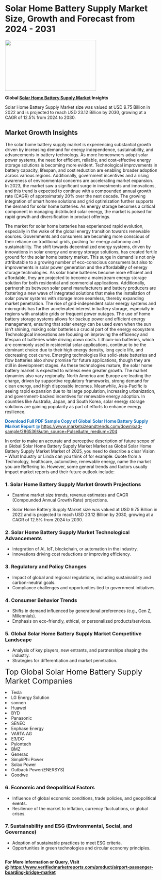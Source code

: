 <H1>Solar Home Battery Supply Market Size, Growth and Forecast from 2024 - 2031</H1><img class="aligncenter size-medium wp-image-584254" src="https://thirdeyenews.in/wp-content/uploads/2024/09/Global-Market-Research-300x168.jpeg" alt="" width="300" height="168" /><p><strong>Global&nbsp;<a href="https://www.marketsizeandtrends.com/download-sample/286536/&amp;utm_source=Pulse&amp;utm_medium=204">Solar Home Battery Supply Market</a> Insights</strong></p><p>Solar Home Battery Supply Market size was valued at USD 9.75 Billion in 2022 and is projected to reach USD 23.12 Billion by 2030, growing at a CAGR of 12.5% from 2024 to 2030.</p><p><h2>Market Growth Insights</h2> <p>The solar home battery supply market is experiencing substantial growth driven by increasing demand for energy independence, sustainability, and advancements in battery technology. As more homeowners adopt solar power systems, the need for efficient, reliable, and cost-effective energy storage solutions is becoming more evident. Technological improvements in battery capacity, lifespan, and cost reduction are enabling broader adoption across various regions. Additionally, government incentives and a rising awareness of environmental concerns are accelerating market expansion. In 2023, the market saw a significant surge in investments and innovations, and this trend is expected to continue with a compounded annual growth rate (CAGR) of approximately 20% over the next decade. The growing integration of smart home solutions and grid optimization further supports the demand for solar home batteries. As energy storage becomes a critical component in managing distributed solar energy, the market is poised for rapid growth and diversification in product offerings.</p> <p><a href="#" style="color: #1d72b8; text-decoration: none;"></a></p> <p>The market for solar home batteries has experienced rapid evolution, especially in the wake of the global energy transition towards renewable sources. Governments and consumers are becoming more conscious of their reliance on traditional grids, pushing for energy autonomy and sustainability. The shift towards decentralized energy systems, driven by innovations in solar energy and energy storage solutions, has created fertile ground for the solar home battery market. This surge in demand is not only attributable to a growing number of eco-conscious consumers but also to improvements in solar power generation and the affordability of energy storage technologies. As solar home batteries become more efficient and affordable, they are projected to become a mainstream energy storage solution for both residential and commercial applications. Additionally, partnerships between solar panel manufacturers and battery producers are fostering a new wave of integrated solutions that make the installation of solar power systems with storage more seamless, thereby expanding market penetration. The rise of grid-independent solar energy systems and microgrids has further accelerated interest in battery storage, especially in regions with unstable grids or frequent power outages. The use of home battery storage systems allows for backup power and efficient energy management, ensuring that solar energy can be used even when the sun isn’t shining, making solar batteries a crucial part of the energy ecosystem. Technological innovations are focusing on improving the efficiency and lifespan of batteries while driving down costs. Lithium-ion batteries, which are commonly used in residential solar applications, continue to be the dominant choice due to their high energy density, long cycle life, and decreasing cost curve. Emerging technologies like solid-state batteries and flow batteries also show promise for future applications, though they are still in development stages. As these technologies mature, the solar home battery market is expected to witness even greater growth. The market dynamics also vary regionally. North America and Europe are leading the charge, driven by supportive regulatory frameworks, strong demand for clean energy, and high disposable incomes. Meanwhile, Asia-Pacific is seeing rapid expansion due to its large population, increasing urbanization, and government-backed incentives for renewable energy adoption. In countries like Australia, Japan, and South Korea, solar energy storage solutions are gaining popularity as part of efforts to enhance energy resilience. <p><a href="#" style="color: #1d72b8; text-decoration: none;"></p><p><span class=""><strong>Download Full PDF Sample Copy of Global Solar Home Battery Supply Market Report</strong> @ <a href="https://www.marketsizeandtrends.com/download-sample/286536/&amp;utm_source=Pulse&amp;utm_medium=204" target="_blank">https://www.marketsizeandtrends.com/download-sample/286536/&amp;utm_source=Pulse&amp;utm_medium=204</a></span></p><p>In order to make an accurate and perceptive description of future scope of a Global&nbsp;Solar Home Battery Supply Market Market as Global&nbsp;Solar Home Battery Supply Market Market of 2025, you need to describe a clear Vision &ndash; What Industry or Linda can you think of for example: Quote from a Technology, healthcare, automotive, renewable energy, name the market you are Reffering to. However, some general trends and factors usually impact market reports and their future outlook include:</p><h3>1.&nbsp;<strong>Solar Home Battery Supply Market Growth Projections</strong></h3><ul><li>Examine market size trends, revenue estimates and CAGR (Compounded Annual Growth Rate) projections.</li><li><p>Solar Home Battery Supply Market size was valued at USD 9.75 Billion in 2022 and is projected to reach USD 23.12 Billion by 2030, growing at a CAGR of 12.5% from 2024 to 2030.</p></li></ul><h3>2.&nbsp;<strong>Solar Home Battery Supply Market Technological Advancements</strong></h3><ul><li>Integration of AI, IoT, blockchain, or automation in the industry.</li><li>Innovations driving cost reductions or improving efficiency.</li></ul><h3>3.&nbsp;<strong>Regulatory and Policy Changes</strong></h3><ul><li>Impact of global and regional regulations, including sustainability and carbon-neutral goals.</li><li>Compliance challenges and opportunities tied to government initiatives.</li></ul><h3>4.&nbsp;<strong>Consumer Behavior Trends</strong></h3><ul><li>Shifts in demand influenced by generational preferences (e.g., Gen Z, Millennials).</li><li>Emphasis on eco-friendly, ethical, or personalized products/services.</li></ul><h3>5.&nbsp;<strong>Global Solar Home Battery Supply Market Competitive Landscape</strong></h3><ul><li>Analysis of key players, new entrants, and partnerships shaping the industry.</li><li>Strategies for differentiation and market penetration.</li></ul><p data-pm-slice="1 1 []"><span style="color: inherit; font-family: inherit; font-size: 25px;">Top Global Solar Home Battery Supply Market Companies</span></p><div class="" data-test-id=""><p><li>Tesla</li><li> LG Energy Solution</li><li> sonnen</li><li> Huawei</li><li> BYD</li><li> Panasonic</li><li> SENEC</li><li> Enphase Energy</li><li> VARTA AG</li><li> E3/DC</li><li> Pylontech</li><li> BMZ</li><li> Generac</li><li> SimpliPhi Power</li><li> Solax Power</li><li> Outback Power(ENERSYS)</li><li> Goodwe</li></p></div><h3>6.&nbsp;<strong>Economic and Geopolitical Factors</strong></h3><ul><li>Influence of global economic conditions, trade policies, and geopolitical events.</li><li>Resilience of the market to inflation, currency fluctuations, or global crises.</li></ul><h3>7.&nbsp;<strong>Sustainability and ESG (Environmental, Social, and Governance)</strong></h3><ul><li>Adoption of sustainable practices to meet ESG criteria.</li><li>Opportunities in green technologies and circular economy principles.</li></ul><h2><strong style="font-size: 14px;">For More Information or Query, Visit @&nbsp;</strong><a style="background-color: #ffffff; font-size: 14px;" href="https://www.marketsizeandtrends.com/report/solar-home-battery-supply-market/" target="_blank">https://www.verifiedmarketreports.com/product/airport-passenger-boarding-bridge-market</a></h2>
